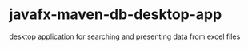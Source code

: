 # javafx-maven-db-desktop-app
desktop application for searching and presenting data from excel files

